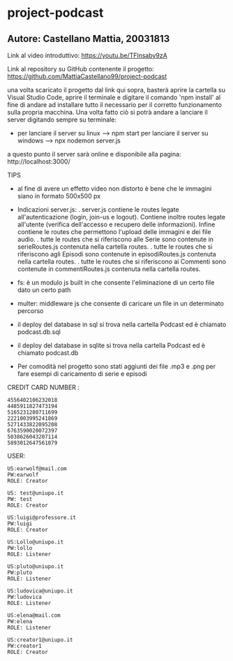 # project-podcast

## Autore: Castellano Mattia, 20031813

Link al video introduttivo: https://youtu.be/TFlnsaby9zA

Link al repository su GitHub contenente il progetto: https://github.com/MattiaCastellano99/project-podcast

una volta scaricato il progetto dal link qui sopra, basterà aprire la cartella su Visual Studio Code, aprire il terminale e digitare il comando 'npm install' al fine di andare ad installare tutto il necessario per il corretto funzionamento sulla propria macchina.
Una volta fatto ciò si potrà andare a lanciare il server digitando sempre su terminale:
-   per lanciare il server su linux --> npm start
    per lanciare il server su windows --> npx nodemon server.js

a questo punto il server sarà online e disponibile alla pagina: 
http://localhost:3000/


TIPS
-   al fine di avere un effetto video non distorto è bene che le immagini siano in formato 500x500 px

-   Indicazioni server.js:
    .   server.js contiene le routes legate all'autenticazione (login, join-us e logout). Contiene inoltre routes legate all'utente (verifica dell'accesso e recupero delle informazioni). Infine contiene le routes che permettono l'upload delle immagini e dei file audio.
    .   tutte le routes che si riferiscono alle Serie sono contenute in serieRoutes.js contenuta nella cartella routes.
    .   tutte le routes che si riferiscono agli Episodi sono contenute in episodiRoutes.js contenuta nella cartella routes.
    .   tutte le routes che si riferiscono ai Commenti sono contenute in commentiRoutes.js contenuta nella cartella routes.

-   fs: è un modulo js built in che consente l'eliminazione di un certo file dato un certo path

-   multer: middleware js che consente di caricare un file in un determinato percorso

-   il deploy del database in sql si trova nella cartella Podcast ed è chiamato podcast.db.sql
-   il deploy del database in sqlite si trova nella cartella Podcast ed è chiamato podcast.db

-   Per comodità nel progetto sono stati aggiunti dei file .mp3 e .png per fare esempi di caricamento di serie e episodi
    
CREDIT CARD NUMBER :

    4556402106232018
    4485911827473194
    5165231280711699
    2221003995241869
    5271433822095208
    6763590020072397
    5038626043207114
    5893012647561079

USER:

    US:earwolf@mail.com
    PW:earwolf
    ROLE: Creator

    US: test@uniupo.it
    PW: test
    ROLE: Creator
    
    US:luigi@professore.it
    PW:luigi
    ROLE: Creator
    
    US:Lollo@uniupo.it
    PW:lollo
    ROLE: Listener
    
    US:pluto@uniupo.it
    PW:pluto
    ROLE: Listener
    
    US:ludovica@uniupo.it
    PW:ludovica
    ROLE: Listener
    
    US:elena@mail.com
    PW:elena
    ROLE: Listener
    
    US:creator1@uniupo.it
    PW:creator1
    ROLE: Creator

